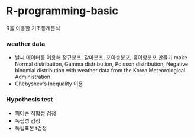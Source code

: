 # R-programming-basic
R을 이용한 기초통계분석

### weather data
* 날씨 데이터를 이용해 정규분포, 감마분포, 포아송분포, 음이항분포 만들기
make Normal distribution, Gamma distribution, Poisson distribution, Negative binomial distribution with weather data from the Korea Meteorological Administration
* Chebyshev's Inequality 이용

### Hypothesis test
* 피어슨 적합성 검정
* 독립성 검정
* 독립표본 t검정
